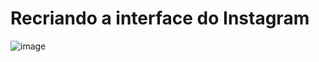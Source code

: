 # Recriando a interface do Instagram

![image](https://github.com/cristiancfe/Recriar-a-interface-do-Instagram/assets/32318124/1bfd82c0-d68e-48d7-a207-8a2921f0c6fe)

